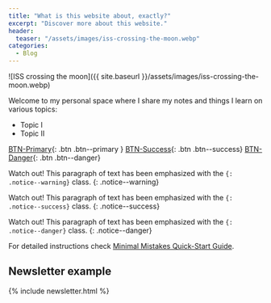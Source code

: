 ```yaml
---
title: "What is this website about, exactly?"
excerpt: "Discover more about this website."
header:
  teaser: "/assets/images/iss-crossing-the-moon.webp"
categories:
  - Blog
---
```


![ISS crossing the moon]({{ site.baseurl }}/assets/images/iss-crossing-the-moon.webp)

Welcome to my personal space where I share my notes and things I learn on various topics:

* Topic I
* Topic II

[BTN-Primary](#){: .btn .btn--primary } [BTN-Success](#){: .btn .btn--success} [BTN-Danger](#){: .btn .btn--danger}

Watch out! This paragraph of text has been emphasized with the `{: .notice--warning}` class.
{: .notice--warning}

Watch out! This paragraph of text has been emphasized with the `{: .notice--success}` class.
{: .notice--success}

Watch out! This paragraph of text has been emphasized with the `{: .notice--danger}` class.
{: .notice--danger}

For detailed instructions check [Minimal Mistakes Quick-Start Guide](https://mmistakes.github.io/minimal-mistakes/docs/quick-start-guide/).

## Newsletter example

{% include newsletter.html %}
